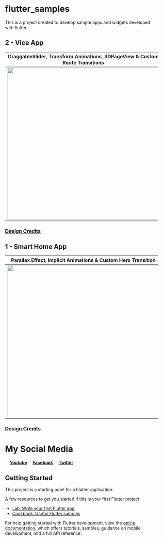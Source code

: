 # flutter_samples

This is a project created to develop sample apps and widgets developed with flutter.

## 2 - Vice App
 | DraggableSlider, Transform Animations, 3DPageView & Custom Route Transitions |
 |----------------------|
 |<img src="https://media4.giphy.com/media/R75sjUl8BJw4dLA7lw/giphy.gif" width="500" >|

### [Design Credits](https://www.instagram.com/p/CG49SrfABgV/?hl=es) <img src="https://i.ibb.co/dK1QRMq/logo-instagram-icon.png"  width="16">

## 1 - Smart Home App
 | Parallax Effect, Implicit Animations & Custom Hero Transition |
 |----------------------|
 |<img src="https://media2.giphy.com/media/v1.Y2lkPTc5MGI3NjExNzIxZjUxYzg1MTY1MTYyOTFjZGI5YjJmNGE0ZmU1N2RmNTc5NGM0OCZlcD12MV9pbnRlcm5hbF9naWZzX2dpZklkJmN0PWc/XyBxnyCPsXYMNshv7J/giphy.gif" width="500" >|

### [Design Credits](https://www.instagram.com/p/B-SrHZTiWMr/?hl=es) <img src="https://i.ibb.co/dK1QRMq/logo-instagram-icon.png"  width="16">

# My Social Media

#### <img src="https://i.ibb.co/Js7Gh5N/youtube.png" height="12"/>   [Youtube](https://www.youtube.com/channel/UCe2G2ZkcHG9TliZ03L14U7g) <img src="https://i.ibb.co/c8JfWMM/facebook.png" height="12"/>   [Facebook](https://www.facebook.com/brocodev)  <img src="https://i.ibb.co/MSN1F6L/gorjeo.png" height="12"/>   [Twitter](https://twitter.com/brocodev1)

## Getting Started

This project is a starting point for a Flutter application.

A few resources to get you started if this is your first Flutter project:

- [Lab: Write your first Flutter app](https://docs.flutter.dev/get-started/codelab)
- [Cookbook: Useful Flutter samples](https://docs.flutter.dev/cookbook)

For help getting started with Flutter development, view the
[online documentation](https://docs.flutter.dev/), which offers tutorials,
samples, guidance on mobile development, and a full API reference.
